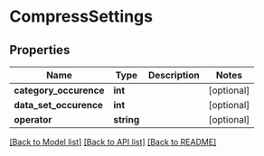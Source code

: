 # CompressSettings

## Properties
Name | Type | Description | Notes
------------ | ------------- | ------------- | -------------
**category_occurence** | **int** |  | [optional] 
**data_set_occurence** | **int** |  | [optional] 
**operator** | **string** |  | [optional] 


[[Back to Model list]](../README.md#documentation-for-models) [[Back to API list]](../README.md#documentation-for-api-endpoints) [[Back to README]](../README.md)


